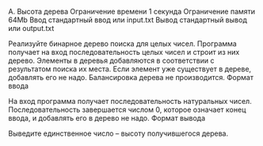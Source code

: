 
A. Высота дерева
Ограничение времени 	1 секунда
Ограничение памяти 	64Mb
Ввод 	стандартный ввод или input.txt
Вывод 	стандартный вывод или output.txt

Реализуйте бинарное дерево поиска для целых чисел. Программа получает на вход последовательность целых чисел и строит из них дерево. Элементы в деревья добавляются в соответствии с результатом поиска их места. Если элемент уже существует в дереве, добавлять его не надо. Балансировка дерева не производится.
Формат ввода

На вход программа получает последовательность натуральных чисел. Последовательность завершается числом 0, которое означает конец ввода, и добавлять его в дерево не надо.
Формат вывода

Выведите единственное число – высоту получившегося дерева.